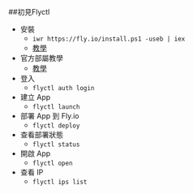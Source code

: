 ##初見Flyctl

- 安裝
    - ```iwr https://fly.io/install.ps1 -useb | iex```
    - [教學](https://fly.io/docs/hands-on/install-flyctl/)
- 官方部屬教學
    - [教學](https://fly.io/docs/languages-and-frameworks/python/)
- 登入
    - ```flyctl auth login```
- 建立 App
    - ```flyctl launch```
- 部署 App 到 Fly.io
    - ```flyctl deploy```
- 查看部署狀態
    - ```flyctl status```
- 開啟 App
    - ```flyctl open```
- 查看 IP
    - ```flyctl ips list```

